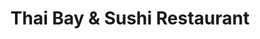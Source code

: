 ---
layout: place
title: Thai Bay & Sushi Restaurant
permalink: /florida/largo/thai-bay-sushi-restaurant.html
stateAbbr: FL
stateName: Florida
cityName: Largo
seo:
  type: restaurant
  links: http://www.thaibaysushi.com/
place_id: ChIJe4ddTIH6wogRoj_CefbKlcY
photos:
  - name: >-
      places/ChIJe4ddTIH6wogRoj_CefbKlcY/photos/AeeoHcIM-VyTSMrvg6nJ3JPwQC2dM-Fwpu1hA3_dTy6v2DwpSczVWfnZ64NW4Pd3koxNVxfAQgKXH5vj0J4cn1Cl9XvQuC1uLkn9e-GIkfmSJErB72dZO4-E6TDjRebDqYWNbJjVwUq0bSG6I-FvdJ_phzLY1oetZ34o18vcW4puU63iglwdU6LCKPo0jk48fMX_IfA5Kdr64CRHOLla6rz4pfOhnSeDxtNh_QzLPt3NSC3f77-4GyKCez1RjAYnbvcBak0y0028R-SXaVyPnuOdinjQ6Ez8K3zGE5XOcHhSvrjltA
    widthPx: 1095
    heightPx: 616
    authorAttributions:
      - displayName: Thai Bay & Sushi Restaurant
        uri: https://maps.google.com/maps/contrib/103104584375274293351
        photoUri: >-
          https://lh3.googleusercontent.com/a-/ALV-UjUKIHrBBe-k11WBt53LBAsqSey20aLLhV39P7SOLaQowpOiTeD7=s100-p-k-no-mo
    flagContentUri: >-
      https://www.google.com/local/imagery/report/?cb_client=maps_api_places.places_api&image_key=!1e10!2sAF1QipNoIUfWTOLNihyAkw5rR4mLGW7QOrq4D__4gYiE&hl=en-US
    googleMapsUri: >-
      https://www.google.com/maps/place//data=!3m4!1e2!3m2!1sAF1QipNoIUfWTOLNihyAkw5rR4mLGW7QOrq4D__4gYiE!2e10!4m2!3m1!1s0x88c2fa814c5d877b:0xc695caf679c23fa2
  - name: >-
      places/ChIJe4ddTIH6wogRoj_CefbKlcY/photos/AeeoHcKdBbFtw2GKUdl-ZJgzjntT-8s96b1kHdmyIUbkkptIj4WQy8irQ_x4tXAxjwOxqRhKkVTy-iw-9VdUoi1oFWZGGu2UlMJkrxwqhEh8qH0NDKQJPVH2lT9KrDHH2loLizOxxn_Yjj77Qs9yywv-u_91Lm_7ZKVF4sYEHSna79AGdtGr-aP-jPfHmN7CcYTfs7PhUTC26e0ZRI-auJ2zVCJ-3bJroeFWuG7plkVwlB1mzKeZgBmQ96Io4Fwj9EVgZgvTBULOYzuf6C8AM35hrJdcm6dA9IS4kYLnOQxeKFn4sQ
    widthPx: 720
    heightPx: 480
    authorAttributions:
      - displayName: Thai Bay & Sushi Restaurant
        uri: https://maps.google.com/maps/contrib/103104584375274293351
        photoUri: >-
          https://lh3.googleusercontent.com/a-/ALV-UjUKIHrBBe-k11WBt53LBAsqSey20aLLhV39P7SOLaQowpOiTeD7=s100-p-k-no-mo
    flagContentUri: >-
      https://www.google.com/local/imagery/report/?cb_client=maps_api_places.places_api&image_key=!1e10!2sAF1QipO9YYg40cyUiXHX_yGWVdSFTLXPhXAAoPjdv6PG&hl=en-US
    googleMapsUri: >-
      https://www.google.com/maps/place//data=!3m4!1e2!3m2!1sAF1QipO9YYg40cyUiXHX_yGWVdSFTLXPhXAAoPjdv6PG!2e10!4m2!3m1!1s0x88c2fa814c5d877b:0xc695caf679c23fa2
  - name: >-
      places/ChIJe4ddTIH6wogRoj_CefbKlcY/photos/AeeoHcK5qWUW4tVRmJa96wb16JnJyqsT-dofqFf9T62KZn_hzCtYqNQvHMx5q4Ls5oomCod_mlJ5depZJZ0qTSCzXpnop9DnqMtXTco3FJKVBkdAVr6oolbsLnj_h3C7THSCmGaKoJQseXP0YHS2bPJy6U_VzN00fYrw4KPBbh6UvChEOETjO9ZEHzCVf3j0WTCVuRqpXZ-nfE2skAjqaNS_6g9HWcmsqUb9GExAoqHQahicPp39hWJc5IhaLasRw8eMV2UzQ-XnINKvWM8Icb8jHOaoRZAeoHTEnIuGspdfxKUi-NC9bcS-5JkBbM_hUiM9M46yXFdgPSbx7oza-Lit8hvh0ENoIlaxmie_2MMlAT_nZfEnchNt3lV5J-mofHoYe2GK3ccjKFZSFaLCOyBSsnmS8p45AUyQI4d1AWI0bpdVgg
    widthPx: 3024
    heightPx: 3658
    authorAttributions:
      - displayName: Robert Mueller
        uri: https://maps.google.com/maps/contrib/101181621809919802812
        photoUri: >-
          https://lh3.googleusercontent.com/a-/ALV-UjW7son3Fpu7aBTSqe_yu2Jsc6cYN3RpvM_izbHW-t3ZJqTgSSC9=s100-p-k-no-mo
    flagContentUri: >-
      https://www.google.com/local/imagery/report/?cb_client=maps_api_places.places_api&image_key=!1e10!2sCIHM0ogKEICAgIDZ3Z3RLA&hl=en-US
    googleMapsUri: >-
      https://www.google.com/maps/place//data=!3m4!1e2!3m2!1sCIHM0ogKEICAgIDZ3Z3RLA!2e10!4m2!3m1!1s0x88c2fa814c5d877b:0xc695caf679c23fa2
  - name: >-
      places/ChIJe4ddTIH6wogRoj_CefbKlcY/photos/AeeoHcJGH_vle_lXIn5WijOos4hkhVVYTNPWEh99h6nO2ptBGLGaTwbuKu6BpmiiatFiAyAt4pkViS6WcFW_0HkRATS0lDa6iwoO4XrWP5oeLypTBGg6uc9c4_HTIELP4rRvoxWAiWAOozS5PTCxnjcNjZuTGtoWPRtEUUcMWEgsCJfOW7Bv2MDB1xWXI41K_0kJWTy3wSRUJWdsPsjPEEQxRQBDLmXIX2tB-HQpoIBE92GuKG4zInvFY3fQpqPmUT_naT2mwoK2o5MnvAv_Zzwuooj3hhQvsWuJAbW3lNrbZ0E2KwCsorklM8v5zOkKdG65AS7UpHocakeFJNjLgfoqT2BTVfb8lxv8dUFJMG05hCkNgL3I_z9xrMOMnS56sF0A6xSDnP9K8_-r49Bff4Zm_tJxDg9i_8wekGp83oWCOCVXAQ
    widthPx: 4032
    heightPx: 3024
    authorAttributions:
      - displayName: Shaunna G
        uri: https://maps.google.com/maps/contrib/114899869505183315208
        photoUri: >-
          https://lh3.googleusercontent.com/a-/ALV-UjVB9P6eaZCP0rJlyrP68IPBDd2S4vq9BgaM1ydN2nWJC8_hvBjV=s100-p-k-no-mo
    flagContentUri: >-
      https://www.google.com/local/imagery/report/?cb_client=maps_api_places.places_api&image_key=!1e10!2sCIHM0ogKEICAgICT2qr3CQ&hl=en-US
    googleMapsUri: >-
      https://www.google.com/maps/place//data=!3m4!1e2!3m2!1sCIHM0ogKEICAgICT2qr3CQ!2e10!4m2!3m1!1s0x88c2fa814c5d877b:0xc695caf679c23fa2
  - name: >-
      places/ChIJe4ddTIH6wogRoj_CefbKlcY/photos/AeeoHcLS6-n67I5XNDKkFJAb0TtLeaDPDyfDfP0uo_mXCMr3efEc6WB-m-njWmdyYSs9pIweScQn1bQGCs_b1_tlgFjopLyJH200EZ7qlZFC8Og6pGmy0ebgORtqt9ku9o_1fzpGfO4C34vbQ7J3g2kbKzB1JdgEuXqUyukFGSzcOvpAPNqNaDNaa1VUnoeSZXpW_HwQfAQvziM9Odau442NfTz6t-aGHZ231nBULnHNCQ6iuCSiwZxcyefgL0tHbXfQYI1yPPirbM2jiD-pTFeTrcOt_b-s_4Fli6sXym_2NkYlKPLsABJY3c8ZZFhIMnH6yo-jW6qe9lXWYIxNhe0r5HvtRcDjUucBQAHx_cgWCqHChWWP3Wy8XYQS71zT63LfunOifEN4F2RJnNxXcGy97EmvuSvpoUWp5orBboH9VsnXNw
    widthPx: 3474
    heightPx: 2605
    authorAttributions:
      - displayName: Justin Vizaro
        uri: https://maps.google.com/maps/contrib/112651540694125119586
        photoUri: >-
          https://lh3.googleusercontent.com/a-/ALV-UjU5WGWbhvFccfCqyLKzw1x7tK-JxYtq9Y0e-h3AOTSPkZAYhzn5=s100-p-k-no-mo
    flagContentUri: >-
      https://www.google.com/local/imagery/report/?cb_client=maps_api_places.places_api&image_key=!1e10!2sCIHM0ogKEICAgID-9bTKWQ&hl=en-US
    googleMapsUri: >-
      https://www.google.com/maps/place//data=!3m4!1e2!3m2!1sCIHM0ogKEICAgID-9bTKWQ!2e10!4m2!3m1!1s0x88c2fa814c5d877b:0xc695caf679c23fa2
  - name: >-
      places/ChIJe4ddTIH6wogRoj_CefbKlcY/photos/AeeoHcL98gALo3v76NX31OaGXnQFZOCTMkxOJeEf1-8OapIUFDZLaBCE6y2uU9bdQyoYzyJACRNnLDcZlU8u1mKPr7r0HYjsxvKydiCcVGfP-ixPBr-67PF-19sKyV063uCXYSefYxuQ4-1Tl-4nHcXWXAJzyv9XGUIiujlswPASC5qYdPchsrwRL2sRRSfc1C1cTSkoWypgkKgyy1tyFhawGkQ5-8Vhi3RO7b4iuhUd3sAISNCLwJfRRXPwU4S5rZftsdRRJM5SwKjbIsR2X4Gbesne0G21dkyRkhuhYtCUODP1PD5nEJH639LKKmzdPxKCYsTOCjNvOlSjQ06znwnEvFypiNAi-_A-YAaileUETtFXvTfOwy8KIDjiXJWbKP_uQtC8mDUAkYiYwn-q7OH17GXQ3SFavXcYJgaZx8Gb7GLWU4l4
    widthPx: 4800
    heightPx: 3600
    authorAttributions:
      - displayName: Matcha MuangThai
        uri: https://maps.google.com/maps/contrib/109810467337961762631
        photoUri: >-
          https://lh3.googleusercontent.com/a-/ALV-UjV0X6zk0hfGRWABvqQli0XFmJMUhBpBDirAeHDvSiMEOlfsNQiavg=s100-p-k-no-mo
    flagContentUri: >-
      https://www.google.com/local/imagery/report/?cb_client=maps_api_places.places_api&image_key=!1e10!2sCIHM0ogKEICAgMDgrIuiiQE&hl=en-US
    googleMapsUri: >-
      https://www.google.com/maps/place//data=!3m4!1e2!3m2!1sCIHM0ogKEICAgMDgrIuiiQE!2e10!4m2!3m1!1s0x88c2fa814c5d877b:0xc695caf679c23fa2
  - name: >-
      places/ChIJe4ddTIH6wogRoj_CefbKlcY/photos/AeeoHcL_-esv53naCWUBgoKa6ACK604DYJ5QW3VoqLSfjTm6ujYVwFU84uhUuuRWl_oPb_KGSyWtdC375kLSNQ4yqhNZSXQF08rRhwXgNkZZ6mONAUTNT_ThgB_Ec3WntlkFVHH8wrOoLzM8mZg0e2aR4MSu6NY8feWH7MtuAbSQX91VyxkZqynGexRSH7Xm9hsieFS0dX08DJZ0OxdJS_6_WtEDH5gqL9l17hkuC3IXMufQohUDwjKNEoUfqmsvxUT0QRUdSYBc2yknZNO5GIGPQChb78EcwULWdWZkRRo4_mokEBUr1udmprj8FZ3UDLutUnx1KbQTlxIm3zm4Bd8yIo2GWw2nUiSHnoEYuOnmZKmISfC4h5FWHq-yGD9ZL3rZ0nPcn8u01GmXQ8he19ZiIOmGrybHY-IkLuaBlqYFsKg2URS6
    widthPx: 3696
    heightPx: 2335
    authorAttributions:
      - displayName: Rosemarie Berisha
        uri: https://maps.google.com/maps/contrib/104986435748966660497
        photoUri: >-
          https://lh3.googleusercontent.com/a-/ALV-UjUBCLRx5Li5oY5TDBSsqxLKhQyungEB9k9FDaEcz5VjenQpSG1PpA=s100-p-k-no-mo
    flagContentUri: >-
      https://www.google.com/local/imagery/report/?cb_client=maps_api_places.places_api&image_key=!1e10!2sCIHM0ogKEICAgIDD3rbqlQE&hl=en-US
    googleMapsUri: >-
      https://www.google.com/maps/place//data=!3m4!1e2!3m2!1sCIHM0ogKEICAgIDD3rbqlQE!2e10!4m2!3m1!1s0x88c2fa814c5d877b:0xc695caf679c23fa2
  - name: >-
      places/ChIJe4ddTIH6wogRoj_CefbKlcY/photos/AeeoHcL6jWPyX885jA1fRQ9tOk6vO-Ne1zt4j0t5-jHR7jkcFa_8-UDofq9ioqDA6mZNSmjPAcfDb08URsLvsT-Obb90-VsNOAKy4DOxf4jF3TnotAD4VFfMl29uU5CEpCwM_MNqS-dUKfNCRgX7n4d-ca8NeHfNEdv3-LKE4BUPtv_d2icT3cAWD2lOvZJHJoP9vzW46g2_vmssk87AxRDRYXj-dEP-C98Sz-URtGZhjynvKyemnBCP0ME9L-_ml9Tx5_mLfdB90HN-_4-YM2hUc7s-ts-lHHrEZo9c-YH3r39ohPEu3kPADFrs8WBBiKsRAURWa78k0DknGb0O52I7KylRkAXbVtoMD2tTFdzbgVUg3x19yCLCHyFd8yTTg7REM1D2EFQ0gpbMrESgGlyk8kVV8eI16-EuvLHIrpZTEeeGoENL
    widthPx: 4000
    heightPx: 2252
    authorAttributions:
      - displayName: Theodoros Tsakonas
        uri: https://maps.google.com/maps/contrib/105411579708837218229
        photoUri: >-
          https://lh3.googleusercontent.com/a-/ALV-UjW5XQ6AI2pDWaF9NSNS5TyH5Jj8zXI-pd-X82ROaahGmBYZyFH3=s100-p-k-no-mo
    flagContentUri: >-
      https://www.google.com/local/imagery/report/?cb_client=maps_api_places.places_api&image_key=!1e10!2sCIHM0ogKEICAgIDd2_fargE&hl=en-US
    googleMapsUri: >-
      https://www.google.com/maps/place//data=!3m4!1e2!3m2!1sCIHM0ogKEICAgIDd2_fargE!2e10!4m2!3m1!1s0x88c2fa814c5d877b:0xc695caf679c23fa2
  - name: >-
      places/ChIJe4ddTIH6wogRoj_CefbKlcY/photos/AeeoHcKEuoGIBDSuAYmMKy1jdD4UILQFUlafH1ygB31TiDGE4uBiXq1vwtH16o2Ielxf9rTgUCV0RO1PvIDfvFw-hzDmfs_b7gUNfdWVw3mFi1K2yLtGRvrfni6n_BHRxBSft4VfG2t4ydWP9A9x50kqBuYR2WT2r0wayo1wI9JLNPeGwFMa_VjqQwBaTlgqxJS9CJaxzMFT_EJ6aUnaqfFnCzq2IlxVaQ5qvfmCu6jDlKi-15iZ5hamdBJ36Iz9cWs65_7KXM4PoWKi0D8Lg6IrLgR5HN-jY_XCfe-ehPI9hnodLtw_2CqzsZ0VCc1gciJb5a8ltTM_bF1HsG1cw8dJpZ-1WYtPJJgUsGilgtij6CawEccNJ8cVYaQFS_O_AqIV0nc4wpClSxcP9VjfTELU9PLlXkGmwozPVGkEsK6-L_WWEQ
    widthPx: 3024
    heightPx: 4032
    authorAttributions:
      - displayName: Gerycel Castro
        uri: https://maps.google.com/maps/contrib/107890713660277639334
        photoUri: >-
          https://lh3.googleusercontent.com/a/ACg8ocKBtCucF6NzpN_RTWOy9yUgRUgbdiMvvZh7iwrsLgvV97zbrtA=s100-p-k-no-mo
    flagContentUri: >-
      https://www.google.com/local/imagery/report/?cb_client=maps_api_places.places_api&image_key=!1e10!2sCIHM0ogKEICAgIDDlpvLQg&hl=en-US
    googleMapsUri: >-
      https://www.google.com/maps/place//data=!3m4!1e2!3m2!1sCIHM0ogKEICAgIDDlpvLQg!2e10!4m2!3m1!1s0x88c2fa814c5d877b:0xc695caf679c23fa2
  - name: >-
      places/ChIJe4ddTIH6wogRoj_CefbKlcY/photos/AeeoHcIfCgtCrCIly3Sa3laf1ZPtPIxPi57XZYnbE4Azj0zfpR_LeAXAxzDxbHz61oyo6kPLGh98QTrlck0zWvdnViuGwTYxpbSTrZs6XCcSBt1NzhRuItYbTdFHMZmTCwKdnjtsoi_AiJmmrIZFbU3dK751YchBbKwrJMop1vjIL22gzvOkLyl7J9icJxRf_Xzr3C3vH6VG9pgfDJ85na0HvZU6YAtcuhUD5rQkHiDhZ8_sdVpwNtIxjIC9WFL6KtAV-CZwQa-9e49i2p68J490BqleQ-3R6UWd-RJutuDSLRs4jqC-aLSqxK2d6LA2gFbrtA5le-ITfLJMaM16Hu5SC3IXus82CwL95pUZpGKm0I9BQxu_DPyoilSMWSLErqGkwSEEypHBb26HcVgo2VPtTLDG30Lecn_aZZaI2gKnyIEjbg
    widthPx: 1080
    heightPx: 1920
    authorAttributions:
      - displayName: John Wagner
        uri: https://maps.google.com/maps/contrib/100475067355406644599
        photoUri: >-
          https://lh3.googleusercontent.com/a/ACg8ocJVUDyBQ6rNeQxRSMoF08l9My0Z5Lp2TrXkpgSdGlo6Y5_PPQ=s100-p-k-no-mo
    flagContentUri: >-
      https://www.google.com/local/imagery/report/?cb_client=maps_api_places.places_api&image_key=!1e10!2sCIHM0ogKEICAgIDjppq7Ig&hl=en-US
    googleMapsUri: >-
      https://www.google.com/maps/place//data=!3m4!1e2!3m2!1sCIHM0ogKEICAgIDjppq7Ig!2e10!4m2!3m1!1s0x88c2fa814c5d877b:0xc695caf679c23fa2
address: 1300 E Bay Dr, Largo, FL 33771, USA
street: 1300 E Bay Dr
city: Largo
state: FL
zip: '33771'
country: USA
neighborhood: null
latitude: '27.916931'
longitude: '-82.773699'
accessibility_options:
  wheelchairAccessibleParking: true
  wheelchairAccessibleEntrance: true
  wheelchairAccessibleRestroom: false
  wheelchairAccessibleSeating: false
business_status: OPERATIONAL
name: Thai Bay & Sushi Restaurant
google_maps_links:
  directionsUri: >-
    https://www.google.com/maps/dir//''/data=!4m7!4m6!1m1!4e2!1m2!1m1!1s0x88c2fa814c5d877b:0xc695caf679c23fa2!3e0
  placeUri: https://maps.google.com/?cid=14309566550993158050
  writeAReviewUri: >-
    https://www.google.com/maps/place//data=!4m3!3m2!1s0x88c2fa814c5d877b:0xc695caf679c23fa2!12e1
  reviewsUri: >-
    https://www.google.com/maps/place//data=!4m4!3m3!1s0x88c2fa814c5d877b:0xc695caf679c23fa2!9m1!1b1
  photosUri: >-
    https://www.google.com/maps/place//data=!4m3!3m2!1s0x88c2fa814c5d877b:0xc695caf679c23fa2!10e5
primary_type: Thai Restaurant
opening_hours:
  regular: null
  current: null
secondary_opening_hours:
  regular:
    weekdayDescriptions: null
    type: null
  current:
    weekdayDescriptions: null
    type: null
phone: (727) 584-5522
price_level: PRICE_LEVEL_MODERATE
price_range: $10 &ndash; $20
rating: '4.4'
rating_count: 0
website: http://www.thaibaysushi.com/
description: >-
  About Thai Bay & Sushi Restaurant in Largo, FL$$$Thai Bay & Sushi Restaurant
  in Largo, FL, offers a welcoming atmosphere where traditional Thai flavors
  meet fresh sushi creations, making it a go-to spot for those seeking authentic
  Asian cuisine nearby. The menu features a delightful array of dishes with bold
  tastes and generous portions, perfect for a casual meal or takeout option in
  the area. Diners appreciate the cozy, woody setting that enhances the overall
  experience, complemented by a selection of beverages to pair with their meals.
  This establishment stands out for its commitment to quality ingredients and
  efficient service, ideal for anyone exploring top-rated sushi and Thai options
  in the region.
generative_summary: >-
  About Thai Bay & Sushi Restaurant in Largo, FL$$$Thai Bay & Sushi Restaurant
  in Largo, FL, offers a welcoming atmosphere where traditional Thai flavors
  meet fresh sushi creations, making it a go-to spot for those seeking authentic
  Asian cuisine nearby. The menu features a delightful array of dishes with bold
  tastes and generous portions, perfect for a casual meal or takeout option in
  the area. Diners appreciate the cozy, woody setting that enhances the overall
  experience, complemented by a selection of beverages to pair with their meals.
  This establishment stands out for its commitment to quality ingredients and
  efficient service, ideal for anyone exploring top-rated sushi and Thai options
  in the region.
generative_disclosure: Summarized by AI using the Grok-3-Mini model.
reviews:
  - name: >-
      places/ChIJe4ddTIH6wogRoj_CefbKlcY/reviews/ChdDSUhNMG9nS0VJQ0FnSURYaXYzRW1BRRAB
    relativePublishTimeDescription: 5 months ago
    rating: 5
    text:
      text: >-
        Everything was amazing, but the crab rangoon was the best I've ever had,
        I could eat it as a dessert.
      languageCode: en
    originalText:
      text: >-
        Everything was amazing, but the crab rangoon was the best I've ever had,
        I could eat it as a dessert.
      languageCode: en
    authorAttribution:
      displayName: Nicole Lucas
      uri: https://www.google.com/maps/contrib/112906406395682194447/reviews
      photoUri: >-
        https://lh3.googleusercontent.com/a/ACg8ocJME0q6iDoCgETX_TpJytiOUVGodc2Nil_b8b01B-75qM7HaQ=s128-c0x00000000-cc-rp-mo-ba4
    publishTime: '2024-10-26T00:17:56.113154Z'
    flagContentUri: >-
      https://www.google.com/local/review/rap/report?postId=ChdDSUhNMG9nS0VJQ0FnSURYaXYzRW1BRRAB&d=17924085&t=1
    googleMapsUri: >-
      https://www.google.com/maps/reviews/data=!4m6!14m5!1m4!2m3!1sChdDSUhNMG9nS0VJQ0FnSURYaXYzRW1BRRAB!2m1!1s0x88c2fa814c5d877b:0xc695caf679c23fa2
  - name: >-
      places/ChIJe4ddTIH6wogRoj_CefbKlcY/reviews/ChZDSUhNMG9nS0VJQ0FnTURnM2FIZk5REAE
    relativePublishTimeDescription: a month ago
    rating: 5
    text:
      text: >-
        This is my fifth time coming here always great service food was
        excellent will be coming back soon if you like Thai food I suggest you
        come visit them
      languageCode: en
    originalText:
      text: >-
        This is my fifth time coming here always great service food was
        excellent will be coming back soon if you like Thai food I suggest you
        come visit them
      languageCode: en
    authorAttribution:
      displayName: Rayan Ahmed
      uri: https://www.google.com/maps/contrib/116095828690175926507/reviews
      photoUri: >-
        https://lh3.googleusercontent.com/a/ACg8ocJKZezUsP3HWb-lUrdROFU71BIMlpIycLMoGiy45p3r6pef5g=s128-c0x00000000-cc-rp-mo
    publishTime: '2025-02-26T20:06:48.450801Z'
    flagContentUri: >-
      https://www.google.com/local/review/rap/report?postId=ChZDSUhNMG9nS0VJQ0FnTURnM2FIZk5REAE&d=17924085&t=1
    googleMapsUri: >-
      https://www.google.com/maps/reviews/data=!4m6!14m5!1m4!2m3!1sChZDSUhNMG9nS0VJQ0FnTURnM2FIZk5REAE!2m1!1s0x88c2fa814c5d877b:0xc695caf679c23fa2
  - name: >-
      places/ChIJe4ddTIH6wogRoj_CefbKlcY/reviews/ChdDSUhNMG9nS0VJQ0FnTURnMHZtdnVRRRAB
    relativePublishTimeDescription: a month ago
    rating: 5
    text:
      text: >-
        Little restaurant with a cute vibe. Fish tank in the front has some
        funky looking big goldfish that weird me out a little, speedy service
        and good food! Ordering on the phone results in same sized portions as
        dine-in. Only issue I've ever had is sometimes I ask for really spicy
        and they give me milder than I'm hoping for, some kick but I like to
        sweat.
      languageCode: en
    originalText:
      text: >-
        Little restaurant with a cute vibe. Fish tank in the front has some
        funky looking big goldfish that weird me out a little, speedy service
        and good food! Ordering on the phone results in same sized portions as
        dine-in. Only issue I've ever had is sometimes I ask for really spicy
        and they give me milder than I'm hoping for, some kick but I like to
        sweat.
      languageCode: en
    authorAttribution:
      displayName: Matthew Taft
      uri: https://www.google.com/maps/contrib/104100162475990140959/reviews
      photoUri: >-
        https://lh3.googleusercontent.com/a/ACg8ocK46lMVS23edT2SEnqZKQBxHHa34q1DcAJBXl7KGqaMfwvjeA=s128-c0x00000000-cc-rp-mo
    publishTime: '2025-02-23T17:45:35.181479Z'
    flagContentUri: >-
      https://www.google.com/local/review/rap/report?postId=ChdDSUhNMG9nS0VJQ0FnTURnMHZtdnVRRRAB&d=17924085&t=1
    googleMapsUri: >-
      https://www.google.com/maps/reviews/data=!4m6!14m5!1m4!2m3!1sChdDSUhNMG9nS0VJQ0FnTURnMHZtdnVRRRAB!2m1!1s0x88c2fa814c5d877b:0xc695caf679c23fa2
  - name: >-
      places/ChIJe4ddTIH6wogRoj_CefbKlcY/reviews/ChdDSUhNMG9nS0VJQ0FnTUN3MF9YLTFRRRAB
    relativePublishTimeDescription: 3 weeks ago
    rating: 5
    text:
      text: Delicious food and attentive service. Sparkling sake was great too.
      languageCode: en
    originalText:
      text: Delicious food and attentive service. Sparkling sake was great too.
      languageCode: en
    authorAttribution:
      displayName: Travis
      uri: https://www.google.com/maps/contrib/100697087181546208507/reviews
      photoUri: >-
        https://lh3.googleusercontent.com/a/ACg8ocJUWkQFmlBF9_XY7P-OmNVVd7BsS6cVOfhNQXlj_ZKi12sNGg=s128-c0x00000000-cc-rp-mo-ba3
    publishTime: '2025-03-21T01:44:41.747123Z'
    flagContentUri: >-
      https://www.google.com/local/review/rap/report?postId=ChdDSUhNMG9nS0VJQ0FnTUN3MF9YLTFRRRAB&d=17924085&t=1
    googleMapsUri: >-
      https://www.google.com/maps/reviews/data=!4m6!14m5!1m4!2m3!1sChdDSUhNMG9nS0VJQ0FnTUN3MF9YLTFRRRAB!2m1!1s0x88c2fa814c5d877b:0xc695caf679c23fa2
  - name: >-
      places/ChIJe4ddTIH6wogRoj_CefbKlcY/reviews/ChdDSUhNMG9nS0VJQ0FnTURRZ3VtVWx3RRAB
    relativePublishTimeDescription: a month ago
    rating: 5
    text:
      text: >-
        Should have gone here way sooner after living nearby for years. I wish
        there was a way to select a meat online for the pad thai rather than
        only getting a shrimp and chicken combo, but the food was amazing
        otherwise.


        Also, the spice levels are not to be taken lightly. I thought I could
        handle a medium. I absolutely cannot.
      languageCode: en
    originalText:
      text: >-
        Should have gone here way sooner after living nearby for years. I wish
        there was a way to select a meat online for the pad thai rather than
        only getting a shrimp and chicken combo, but the food was amazing
        otherwise.


        Also, the spice levels are not to be taken lightly. I thought I could
        handle a medium. I absolutely cannot.
      languageCode: en
    authorAttribution:
      displayName: Legoliz McGiggles
      uri: https://www.google.com/maps/contrib/111201367598275220100/reviews
      photoUri: >-
        https://lh3.googleusercontent.com/a-/ALV-UjVH8PsFw3MprhURiXe7czP-fLz2nVBiOnDS3_2vAVJ0nZPL26ZF=s128-c0x00000000-cc-rp-mo-ba2
    publishTime: '2025-03-09T23:31:57.500093Z'
    flagContentUri: >-
      https://www.google.com/local/review/rap/report?postId=ChdDSUhNMG9nS0VJQ0FnTURRZ3VtVWx3RRAB&d=17924085&t=1
    googleMapsUri: >-
      https://www.google.com/maps/reviews/data=!4m6!14m5!1m4!2m3!1sChdDSUhNMG9nS0VJQ0FnTURRZ3VtVWx3RRAB!2m1!1s0x88c2fa814c5d877b:0xc695caf679c23fa2
review_summary: >-
  What Guests Are Saying$$$Visitors to this spot often rave about the
  outstanding food quality, with many highlighting the flavorful appetizers and
  entrees that deliver a satisfying kick without overwhelming the palate. Folks
  appreciate the quick and friendly service that keeps things running smoothly,
  whether you're dining in or grabbing takeout for a convenient meal. There's a
  general buzz about the generous portions and fun vibe, making it a solid
  choice for anyone craving Thai-inspired dishes or fresh rolls close by.
  Overall, the consistent praise for the taste and value suggests it's a
  reliable favorite, though some note that the spice levels can pack more heat
  than expected, adding an exciting twist to the experience.
review_disclosure: Summarized by AI using the Grok-3-Mini model.
parking_options:
  freeParkingLot: true
  paidParkingLot: false
  freeStreetParking: false
  paidStreetParking: false
  valetParking: false
  freeGarageParking: false
  paidGarageParking: false
payment_options:
  acceptsCreditCards: true
  acceptsDebitCards: true
  acceptsCashOnly: false
  acceptsNfc: true
allow_dogs: null
curbside_pickup: true
delivery: true
dine_in: true
good_for_children: true
good_for_groups: true
good_for_sports: false
live_music: false
menu_for_children: false
outdoor_seating: false
reservable: true
restroom: true
serves_beer: true
serves_breakfast: false
serves_brunch: false
serves_cocktails: false
serves_coffee: false
serves_dinner: true
serves_dessert: false
serves_lunch: true
serves_vegetarian_food: true
serves_wine: true
takeout: true
update_category: pro
places_description: >-
  Homey find serving up Thai fare, sushi & other eats, plus booze, in a woody,
  traditional setting.

---